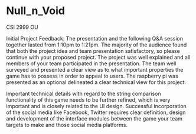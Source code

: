 # Null_n_Void
CSI 2999 OU


Initial Project Feedback:
The presentation and the following Q&A session together lasted from 1:10pm to 1:21pm. The majority of the audience found that both the project idea and team presentation satisfactory, so please continue with your proposed project.  The project was well explained and all members of your team participated in the presentation. The team well surveyed and presented a clear view as to what important properties the game has to possess in order to appeal to users. The raspberry pi was presented as an optional delineated a clear technical view for this project.

Important technical details with regard to the string comparison functionality of this game needs to be further refined, which is very important and is closely related to the UI design.  Successful incorporation of the social media like Facebook, Twitter requires clear definition, design and development of the interface modules between the game your team targets to make and those social media platforms.
